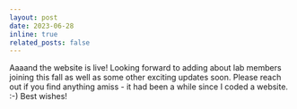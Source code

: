 ```yaml
---
layout: post
date: 2023-06-28
inline: true
related_posts: false
---
```


Aaaand the website is live! Looking forward to adding about lab members joining this fall as well as some other exciting updates soon. Please reach out if you find anything amiss - it had been a while since I coded a website. :-) Best wishes! 
